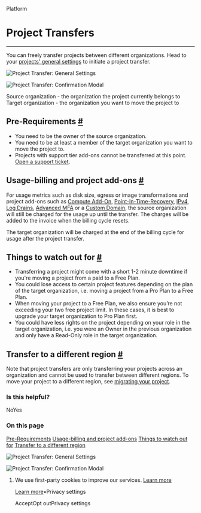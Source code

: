 Platform

# Project Transfers

* * *

You can freely transfer projects between different organizations. Head to your [projects' general settings](https://supabase.com/dashboard/project/_/settings/general) to initiate a project transfer.

![Project Transfer: General Settings](https://supabase.com/docs/_next/image?url=%2Fdocs%2Fimg%2Fguides%2Fplatform%2Fproject-transfer-overview--light.png&w=3840&q=75&dpl=dpl_BvdF4a4Pt4yy6fUvmFQnELXJuaof)

![Project Transfer: Confirmation Modal](https://supabase.com/docs/_next/image?url=%2Fdocs%2Fimg%2Fguides%2Fplatform%2Fproject-transfer-modal--light.png&w=3840&q=75&dpl=dpl_BvdF4a4Pt4yy6fUvmFQnELXJuaof)

Source organization - the organization the project currently belongs to
Target organization - the organization you want to move the project to

## Pre-Requirements [\#](https://supabase.com/docs/guides/platform/project-transfer\#pre-requirements)

- You need to be the owner of the source organization.
- You need to be at least a member of the target organization you want to move the project to.
- Projects with support tier add-ons cannot be transferred at this point. [Open a support ticket](https://supabase.com/dashboard/support/new?category=billing&subject=Transfer%20project).

## Usage-billing and project add-ons [\#](https://supabase.com/docs/guides/platform/project-transfer\#usage-billing-and-project-add-ons)

For usage metrics such as disk size, egress or image transformations and project add-ons such as [Compute Add-On](https://supabase.com/docs/guides/platform/compute-add-ons), [Point-In-Time-Recovery](https://supabase.com/docs/guides/platform/backups#point-in-time-recovery), [IPv4](https://supabase.com/docs/guides/platform/ipv4-address), [Log Drains](https://supabase.com/docs/guides/platform/log-drains), [Advanced MFA](https://supabase.com/docs/guides/auth/auth-mfa/phone) or a [Custom Domain](https://supabase.com/docs/guides/platform/custom-domains), the source organization will still be charged for the usage up until the transfer. The charges will be added to the invoice when the billing cycle resets.

The target organization will be charged at the end of the billing cycle for usage after the project transfer.

## Things to watch out for [\#](https://supabase.com/docs/guides/platform/project-transfer\#things-to-watch-out-for)

- Transferring a project might come with a short 1-2 minute downtime if you're moving a project from a paid to a Free Plan.
- You could lose access to certain project features depending on the plan of the target organization, i.e. moving a project from a Pro Plan to a Free Plan.
- When moving your project to a Free Plan, we also ensure you’re not exceeding your two free project limit. In these cases, it is best to upgrade your target organization to Pro Plan first.
- You could have less rights on the project depending on your role in the target organization, i.e. you were an Owner in the previous organization and only have a Read-Only role in the target organization.

## Transfer to a different region [\#](https://supabase.com/docs/guides/platform/project-transfer\#transfer-to-a-different-region)

Note that project transfers are only transferring your projects across an organization and cannot be used to transfer between different regions. To move your project to a different region, see [migrating your project](https://supabase.com/docs/guides/platform/migrating-and-upgrading-projects#migrate-your-project).

### Is this helpful?

NoYes

### On this page

[Pre-Requirements](https://supabase.com/docs/guides/platform/project-transfer#pre-requirements) [Usage-billing and project add-ons](https://supabase.com/docs/guides/platform/project-transfer#usage-billing-and-project-add-ons) [Things to watch out for](https://supabase.com/docs/guides/platform/project-transfer#things-to-watch-out-for) [Transfer to a different region](https://supabase.com/docs/guides/platform/project-transfer#transfer-to-a-different-region)

![Project Transfer: General Settings](https://supabase.com/docs/_next/image?url=%2Fdocs%2Fimg%2Fguides%2Fplatform%2Fproject-transfer-overview--light.png&w=3840&q=75&dpl=dpl_BvdF4a4Pt4yy6fUvmFQnELXJuaof)

![Project Transfer: Confirmation Modal](https://supabase.com/docs/_next/image?url=%2Fdocs%2Fimg%2Fguides%2Fplatform%2Fproject-transfer-modal--light.png&w=3840&q=75&dpl=dpl_BvdF4a4Pt4yy6fUvmFQnELXJuaof)

1. We use first-party cookies to improve our services. [Learn more](https://supabase.com/privacy#8-cookies-and-similar-technologies-used-on-our-european-services)



   [Learn more](https://supabase.com/privacy#8-cookies-and-similar-technologies-used-on-our-european-services)•Privacy settings





   AcceptOpt outPrivacy settings